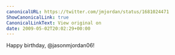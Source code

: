 ```yaml
---
canonicalURL: https://twitter.com/jmjordan/status/1681024471
ShowCanonicalLink: true
CanonicalLinkText: View original on
date: 2009-05-02T20:02:29+00:00
---
```

Happy birthday, @jasonmjordan06!